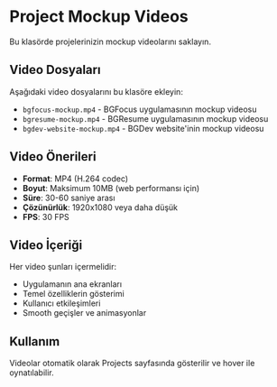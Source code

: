 # Project Mockup Videos

Bu klasörde projelerinizin mockup videolarını saklayın.

## Video Dosyaları

Aşağıdaki video dosyalarını bu klasöre ekleyin:

- `bgfocus-mockup.mp4` - BGFocus uygulamasının mockup videosu
- `bgresume-mockup.mp4` - BGResume uygulamasının mockup videosu  
- `bgdev-website-mockup.mp4` - BGDev website'inin mockup videosu

## Video Önerileri

- **Format**: MP4 (H.264 codec)
- **Boyut**: Maksimum 10MB (web performansı için)
- **Süre**: 30-60 saniye arası
- **Çözünürlük**: 1920x1080 veya daha düşük
- **FPS**: 30 FPS

## Video İçeriği

Her video şunları içermelidir:
- Uygulamanın ana ekranları
- Temel özelliklerin gösterimi
- Kullanıcı etkileşimleri
- Smooth geçişler ve animasyonlar

## Kullanım

Videolar otomatik olarak Projects sayfasında gösterilir ve hover ile oynatılabilir.
